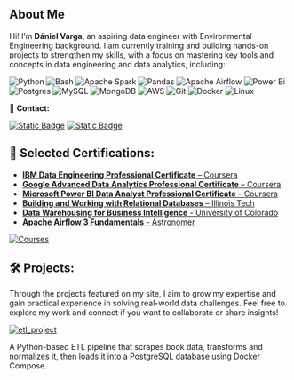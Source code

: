 ## About Me

Hi! I’m **Dániel Varga**, an aspiring data engineer with Environmental Engineering background. I am currently training and building hands-on projects to strengthen my skills, with a focus on mastering key tools and concepts in data engineering and data analytics, including:

![Python](https://img.shields.io/badge/python-3670A0?style=for-the-badge&logo=python&logoColor=ffdd54) 
![Bash](https://img.shields.io/badge/bash-black?style=for-the-badge&logo=gnubash&logoColor=white)
![Apache Spark](https://img.shields.io/badge/APACHE%20SPARK-white?style=for-the-badge&logo=apachespark)
![Pandas](https://img.shields.io/badge/pandas-%23150458.svg?style=for-the-badge&logo=pandas&logoColor=white)
![Apache Airflow](https://img.shields.io/badge/Apache%20Airflow-017CEE?style=for-the-badge&logo=Apache%20Airflow&logoColor=white)
![Power Bi](https://img.shields.io/badge/power_bi-F2C811?style=for-the-badge&logo=powerbi&logoColor=black)
![Postgres](https://img.shields.io/badge/postgres-%23316192.svg?style=for-the-badge&logo=postgresql&logoColor=white)
![MySQL](https://img.shields.io/badge/mysql-4479A1.svg?style=for-the-badge&logo=mysql&logoColor=white)
![MongoDB](https://img.shields.io/badge/MongoDB-%234ea94b.svg?style=for-the-badge&logo=mongodb&logoColor=white)
![AWS](https://img.shields.io/badge/AWS-%23FF9900.svg?style=for-the-badge&logo=amazon-aws&logoColor=white)
![Git](https://img.shields.io/badge/git-%23F05033.svg?style=for-the-badge&logo=git&logoColor=white)
![Docker](https://img.shields.io/badge/docker-%230db7ed.svg?style=for-the-badge&logo=docker&logoColor=white)
![Linux](https://img.shields.io/badge/Linux-FCC624?style=for-the-badge&logo=linux&logoColor=black)

💼 **Contact:**

[![Static Badge](https://img.shields.io/badge/GITHUB-black?style=for-the-badge&logo=github)](https://github.com/danielv089)
[![Static Badge](https://img.shields.io/badge/LinkedIn-blue?style=for-the-badge)](https://www.linkedin.com/in/d%C3%A1niel-varga-598a93135/)

## 📜 Selected Certifications:
- [**IBM Data Engineering Professional Certificate** – Coursera](https://www.coursera.org/account/accomplishments/specialization/58OLWZXYZO3U)
- [**Google Advanced Data Analytics Professional Certificate** – Coursera](https://www.coursera.org/account/accomplishments/specialization/UBPWPYFMME48)
- [**Microsoft Power BI Data Analyst Professional Certificate** – Coursera](https://www.coursera.org/account/accomplishments/specialization/8CD3MUYKQMMZ)
- [**Building and Working with Relational Databases** – Illinois Tech](https://www.coursera.org/account/accomplishments/specialization/LN1W2USZO9TX)
- [**Data Warehousing for Business Intelligence** - University of Colorado](https://www.coursera.org/account/accomplishments/specialization/JTNNT0IG1ZHY)
- [**Apache Airflow 3 Fundamentals** - Astronomer](https://www.credly.com/badges/2e0c98d0-6b0b-4daa-a8fb-e433570753b1/public_url)

[![Courses](https://img.shields.io/badge/All%20Courses%20%26%20Certificates-blue?style=for-the-badge)](https://github.com/danielv089/danielv089/blob/main/CERTIFICATES.md)


## 🛠️ Projects:
Through the projects featured on my site, I aim to grow my expertise and gain practical experience in solving real-world data challenges. 
Feel free to explore my work and connect if you want to collaborate or share insights!

[![etl_project](https://img.shields.io/badge/Python%20ETL%20Project%3A%20Scraping%2C%20Transforming%2C%20and%20Loading%20Book%20Data-blue?style=for-the-badge)
](https://github.com/danielv089/bookstore-etl-pipeline-project)

A Python-based ETL pipeline that scrapes book data, transforms and normalizes it, then loads it into a PostgreSQL database using Docker Compose.
